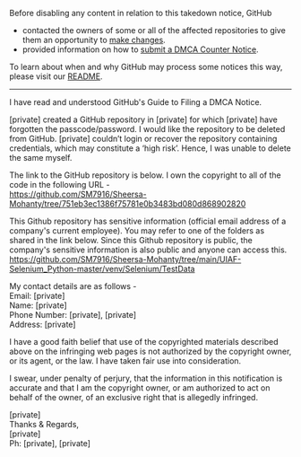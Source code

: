 Before disabling any content in relation to this takedown notice, GitHub
- contacted the owners of some or all of the affected repositories to give them an opportunity to [make changes](https://docs.github.com/en/github/site-policy/dmca-takedown-policy#a-how-does-this-actually-work).
- provided information on how to [submit a DMCA Counter Notice](https://docs.github.com/en/articles/guide-to-submitting-a-dmca-counter-notice).

To learn about when and why GitHub may process some notices this way, please visit our [README](https://github.com/github/dmca/blob/master/README.md#anatomy-of-a-takedown-notice).

---

I have read and understood GitHub's Guide to Filing a DMCA Notice.

[private] created a GitHub repository in [private] for which [private] have forgotten the passcode/password. I would like the repository to be deleted from GitHub. [private] couldn’t login or recover the repository containing credentials, which may constitute a ‘high risk’. Hence, I was unable to delete the same myself.

The link to the GitHub repository is below. I own the copyright to all of the code in the following URL -  
https://github.com/SM7916/Sheersa-Mohanty/tree/751eb3ec1386f75781e0b3483bd080d868902820

This Github repository has sensitive information (official email address of a company's current employee). You may refer to one of the folders as shared in the link below. Since this Github repository is public, the company's sensitive information is also public and anyone can access this.  
https://github.com/SM7916/Sheersa-Mohanty/tree/main/UIAF-Selenium_Python-master/venv/Selenium/TestData

My contact details are as follows -  
Email: [private]  
Name: [private]  
Phone Number: [private], [private]  
Address: [private]  

I have a good faith belief that use of the copyrighted materials described above on the infringing web pages is not authorized by the copyright owner, or its agent, or the law. I have taken fair use into consideration.

I swear, under penalty of perjury, that the information in this notification is accurate and that I am the copyright owner, or am authorized to act on behalf of the owner, of an exclusive right that is allegedly infringed.

[private]  
Thanks & Regards,  
[private]  
Ph: [private], [private]  
